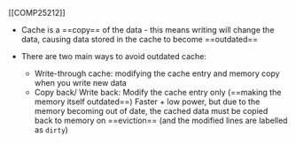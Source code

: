 [[COMP25212]]

- Cache is a ==copy== of the data - this means writing will change the data, causing data stored in the cache to become ==outdated==

- There are two main ways to avoid outdated cache:
	- Write-through cache: modifying the cache entry and memory copy when you write new data
	- Copy back/ Write back: Modify the cache entry only (==making the memory itself outdated==)
	  Faster + low power, but due to the memory becoming out of date, the cached data must be copied back to memory on ==eviction== (and the modified lines are labelled as `dirty`)